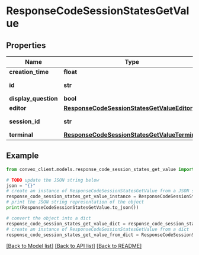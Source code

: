 # ResponseCodeSessionStatesGetValue


## Properties

Name | Type | Description | Notes
------------ | ------------- | ------------- | -------------
**creation_time** | **float** |  | 
**id** | **str** | ID from table \&quot;codeSessionStates\&quot; | 
**display_question** | **bool** |  | 
**editor** | [**ResponseCodeSessionStatesGetValueEditor**](ResponseCodeSessionStatesGetValueEditor.md) |  | 
**session_id** | **str** | ID from table \&quot;sessions\&quot; | 
**terminal** | [**ResponseCodeSessionStatesGetValueTerminal**](ResponseCodeSessionStatesGetValueTerminal.md) |  | 

## Example

```python
from convex_client.models.response_code_session_states_get_value import ResponseCodeSessionStatesGetValue

# TODO update the JSON string below
json = "{}"
# create an instance of ResponseCodeSessionStatesGetValue from a JSON string
response_code_session_states_get_value_instance = ResponseCodeSessionStatesGetValue.from_json(json)
# print the JSON string representation of the object
print(ResponseCodeSessionStatesGetValue.to_json())

# convert the object into a dict
response_code_session_states_get_value_dict = response_code_session_states_get_value_instance.to_dict()
# create an instance of ResponseCodeSessionStatesGetValue from a dict
response_code_session_states_get_value_from_dict = ResponseCodeSessionStatesGetValue.from_dict(response_code_session_states_get_value_dict)
```
[[Back to Model list]](../README.md#documentation-for-models) [[Back to API list]](../README.md#documentation-for-api-endpoints) [[Back to README]](../README.md)



